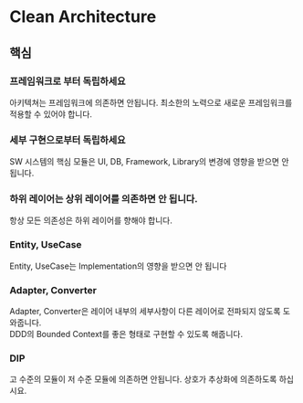 # Clean Architecture
## 핵심
### 프레임워크로 부터 독립하세요
아키텍쳐는 프레임워크에 의존하면 안됩니다. 최소한의 노력으로 새로운 프레임워크를 적용할 수 있어야 합니다.
### 세부 구현으로부터 독립하세요
SW 시스템의 핵심 모듈은 UI, DB, Framework, Library의 변경에 영향을 받으면 안 됩니다.
### 하위 레이어는 상위 레이어를 의존하면 안 됩니다.
항상 모든 의존성은 하위 레이어를 향해야 합니다.
### Entity, UseCase
Entity, UseCase는 Implementation의 영향을 받으면 안 됩니다
### Adapter, Converter
Adapter, Converter은 레이어 내부의 세부사항이 다른 레이어로 전파되지 않도록 도와줍니다.<br/>
DDD의 Bounded Context를 좋은 형태로 구현할 수 있도록 해줍니다.
### DIP
고 수준의 모듈이 저 수준 모듈에 의존하면 안됩니다. 상호가 추상화에 의존하도록 하십시요.

